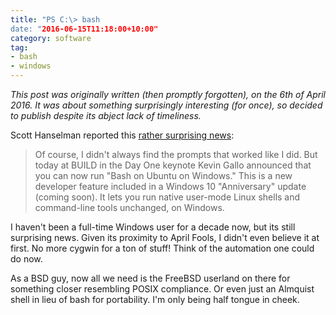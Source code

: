 ```yaml
---
title: "PS C:\> bash
date: "2016-06-15T11:18:00+10:00"
category: software
tag:
- bash
- windows
---
```

<p style="font-style:italic">This post was originally written (then promptly forgotten), on the 6th of April 2016. It was about something surprisingly interesting (for once), so decided to publish despite its abject lack of timeliness.</p>

Scott Hanselman reported this [rather surprising news]:

> Of course, I didn't always find the prompts that worked like I did. But today at BUILD in the Day One keynote Kevin Gallo announced that you can now run "Bash on Ubuntu on Windows." This is a new developer feature included in a Windows 10 "Anniversary" update (coming soon). It lets you run native user-mode Linux shells and command-line tools unchanged, on Windows. 

I haven't been a full-time Windows user for a decade now, but its still surprising news. Given its proximity to April Fools, I didn't even believe it at first. No more cygwin for a ton of stuff! Think of the automation one could do now.

As a BSD guy, now all we need is the FreeBSD userland on there for something closer resembling POSIX compliance. Or even just an Almquist shell in lieu of bash for portability. I'm only being half tongue in cheek.

[rather surprising news]: http://www.hanselman.com/blog/DevelopersCanRunBashShellAndUsermodeUbuntuLinuxBinariesOnWindows10.aspx

